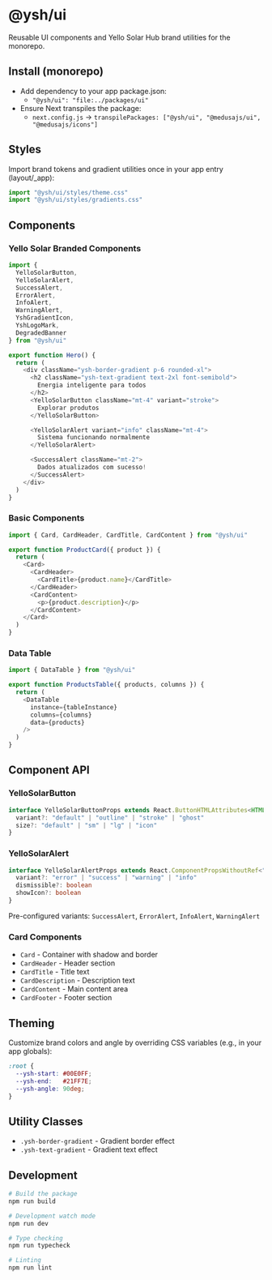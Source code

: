 # @ysh/ui

Reusable UI components and Yello Solar Hub brand utilities for the monorepo.

## Install (monorepo)

- Add dependency to your app package.json:
  - `"@ysh/ui": "file:../packages/ui"`
- Ensure Next transpiles the package:
  - `next.config.js` → `transpilePackages: ["@ysh/ui", "@medusajs/ui", "@medusajs/icons"]`

## Styles

Import brand tokens and gradient utilities once in your app entry (layout/_app):

```typescript
import "@ysh/ui/styles/theme.css"
import "@ysh/ui/styles/gradients.css"
```

## Components

### Yello Solar Branded Components

```typescript
import {
  YelloSolarButton,
  YelloSolarAlert,
  SuccessAlert,
  ErrorAlert,
  InfoAlert,
  WarningAlert,
  YshGradientIcon,
  YshLogoMark,
  DegradedBanner
} from "@ysh/ui"

export function Hero() {
  return (
    <div className="ysh-border-gradient p-6 rounded-xl">
      <h2 className="ysh-text-gradient text-2xl font-semibold">
        Energia inteligente para todos
      </h2>
      <YelloSolarButton className="mt-4" variant="stroke">
        Explorar produtos
      </YelloSolarButton>

      <YelloSolarAlert variant="info" className="mt-4">
        Sistema funcionando normalmente
      </YelloSolarAlert>

      <SuccessAlert className="mt-2">
        Dados atualizados com sucesso!
      </SuccessAlert>
    </div>
  )
}
```

### Basic Components

```typescript
import { Card, CardHeader, CardTitle, CardContent } from "@ysh/ui"

export function ProductCard({ product }) {
  return (
    <Card>
      <CardHeader>
        <CardTitle>{product.name}</CardTitle>
      </CardHeader>
      <CardContent>
        <p>{product.description}</p>
      </CardContent>
    </Card>
  )
}
```

### Data Table

```typescript
import { DataTable } from "@ysh/ui"

export function ProductsTable({ products, columns }) {
  return (
    <DataTable
      instance={tableInstance}
      columns={columns}
      data={products}
    />
  )
}
```

## Component API

### YelloSolarButton

```typescript
interface YelloSolarButtonProps extends React.ButtonHTMLAttributes<HTMLButtonElement> {
  variant?: "default" | "outline" | "stroke" | "ghost"
  size?: "default" | "sm" | "lg" | "icon"
}
```

### YelloSolarAlert

```typescript
interface YelloSolarAlertProps extends React.ComponentPropsWithoutRef<"div"> {
  variant?: "error" | "success" | "warning" | "info"
  dismissible?: boolean
  showIcon?: boolean
}
```

Pre-configured variants: `SuccessAlert`, `ErrorAlert`, `InfoAlert`, `WarningAlert`

### Card Components

- `Card` - Container with shadow and border
- `CardHeader` - Header section
- `CardTitle` - Title text
- `CardDescription` - Description text
- `CardContent` - Main content area
- `CardFooter` - Footer section

## Theming

Customize brand colors and angle by overriding CSS variables (e.g., in your app globals):

```css
:root {
  --ysh-start: #00E0FF;
  --ysh-end:   #21FF7E;
  --ysh-angle: 90deg;
}
```

## Utility Classes

- `.ysh-border-gradient` - Gradient border effect
- `.ysh-text-gradient` - Gradient text effect

## Development

```bash
# Build the package
npm run build

# Development watch mode
npm run dev

# Type checking
npm run typecheck

# Linting
npm run lint
```

